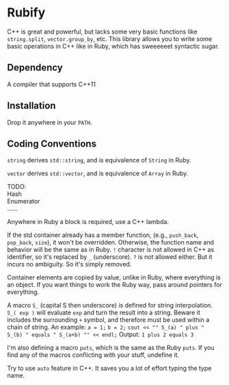# Rubify

C++ is great and powerful, but lacks some very basic 
functions like `string.split`, `vector.group_by`, etc.
This library allows you to write some basic operations 
in C++ like in Ruby, which has sweeeeeet syntactic sugar.

## Dependency
A compiler that supports C++11

## Installation
Drop it anywhere in your `PATH`.

## Coding Conventions
`string` derives `std::string`, and is equivalence of 
`String` in Ruby.

`vector` derives `std::vector`, and is equivalence of 
`Array` in Ruby.

TODO:  
Hash  
Enumerator  
......

Anywhere in Ruby a block is required, use a C++ lambda.

If the std container already has a member function, 
(e.g., `push_back`, `pop_back`, `size`),
it won't be overridden. Otherwise, the function name and 
behavior will be the same as in Ruby. `!` character is
not allowed in C++ as identifier, so it's replaced by
`_` (underscore). `?` is not allowed either. But it incurs
no ambiguity. So it's simply removed.

Container elements are copied by value, unlike in Ruby,
where everything is an object. If you want things to
work the Ruby way, pass around pointers for everything.

A macro `S_` (capital S then underscore) is defined for
string interpolation. `S_( exp )` will evaluate `exp`
and turn the result into a string. Beware it includes
the surrounding `+` symbol, and therefore must be
used within a chain of string.
An example:
`a = 1;`
`b = 2;`
`cout << "" S_(a) " plus " S_(b) " equals " S_(a+b) "" << endl;`
Output:
`1 plus 2 equals 3`

I'm also defining a macro `puts`, which is the same as
the Ruby `puts`. If you find any of the macros conflicting
with your stuff, undefine it.

Try to use `auto` feature in C++. It saves you a lot of 
effort typing the type name.






